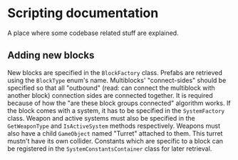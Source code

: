# Scripting documentation

A place where some codebase related stuff are explained.

## Adding new blocks

New blocks are specified in the `BlockFactory` class.
Prefabs are retrieved using the `BlockType` enum's name.
Multiblocks' "connect-sides" should be specified so that all "outbound" (read: can connect the multiblock
with another block) connection sides are connected together.
It is required because of how the "are these block groups connected" algorithm works.
If the block comes with a system, it has to be specified in the `SystemFactory` class.
Weapon and active systems must also be specified in the `GetWeaponType` and `IsActiveSystem` methods respectively.
Weapons must also have a child `GameObject` named "Turret" attached to them.
This turret mustn't have its own collider.
Constants which are specific to a block can be registered in the `SystemConstantsContainer` class for later retrieval.

